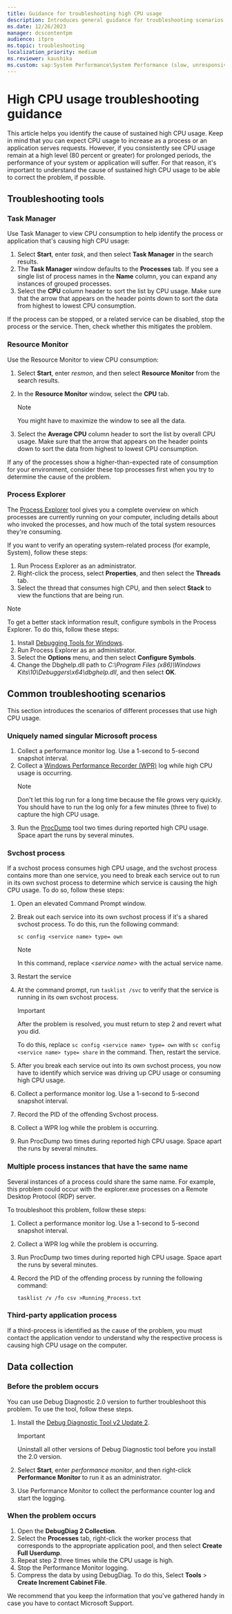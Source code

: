 ```yaml
---
title: Guidance for troubleshooting high CPU usage
description: Introduces general guidance for troubleshooting scenarios in which you experience high CPU usage.
ms.date: 12/26/2023
manager: dcscontentpm
audience: itpro
ms.topic: troubleshooting
localization_priority: medium
ms.reviewer: kaushika
ms.custom: sap:System Performance\System Performance (slow, unresponsive, high CPU, resource leak), csstroubleshoot
---
```

# High CPU usage troubleshooting guidance

This article helps you identify the cause of sustained high CPU usage. Keep in mind that you can expect CPU usage to increase as a process or an application serves requests. However, if you consistently see CPU usage remain at a high level (80 percent or greater) for prolonged periods, the performance of your system or application will suffer. For that reason, it's important to understand the cause of sustained high CPU usage to be able to correct the problem, if possible.

## Troubleshooting tools

### Task Manager

Use Task Manager to view CPU consumption to help identify the process or application that's causing high CPU usage:

1. Select **Start**, enter *task*, and then select **Task Manager** in the search results.
2. The **Task Manager** window defaults to the **Processes** tab. If you see a single list of process names in the **Name** column, you can expand any instances of grouped processes.
3. Select the **CPU** column header to sort the list by CPU usage. Make sure that the arrow that appears on the header points down to sort the data from highest to lowest CPU consumption.

If the process can be stopped, or a related service can be disabled, stop the process or the service. Then, check whether this mitigates the problem. 

### Resource Monitor

Use the Resource Monitor to view CPU consumption:

1. Select **Start**, enter *resmon*, and then select **Resource Monitor** from the search results.
2. In the **Resource Monitor** window, select the **CPU** tab.

   > [!NOTE]
   > You might have to maximize the window to see all the data.

3. Select the **Average CPU** column header to sort the list by overall CPU usage. Make sure that the arrow that appears on the header points down to sort the data from highest to lowest CPU consumption.

If any of the processes show a higher-than-expected rate of consumption for your environment, consider these top processes first when you try to determine the cause of the problem.

### Process Explorer

The [Process Explorer](/sysinternals/downloads/process-explorer) tool gives you a complete overview on which processes are currently running on your computer, including details about who invoked the processes, and how much of the total system resources they're consuming.

If you want to verify an operating system-related process (for example, System), follow these steps:

1. Run Process Explorer as an administrator.
2. Right-click the process, select **Properties**, and then select the **Threads** tab.
3. Select the thread that consumes high CPU, and then select **Stack** to view the functions that are being run.

> [!NOTE]
> To get a better stack information result, configure symbols in the Process Explorer. To do this, follow these steps:
>
> 1. Install [Debugging Tools for Windows](/windows-hardware/drivers/debugger/debugger-download-tools).
> 2. Run Process Explorer as an administrator.
> 3. Select the **Options** menu, and then select **Configure Symbols**.
> 4. Change the Dbghelp.dll path to *C:\\Program Files (x86)\\Windows Kits\\10\\Debuggers\\x64\\dbghelp.dll*, and then select **OK**.

## Common troubleshooting scenarios

This section introduces the scenarios of different processes that use high CPU usage.

### Uniquely named singular Microsoft process

1. Collect a performance monitor log. Use a 1-second to 5-second snapshot interval.
2. Collect a [Windows Performance Recorder (WPR)](/windows-hardware/test/wpt/windows-performance-recorder) log while high CPU usage is occurring.
   > [!NOTE]
   > Don't let this log run for a long time because the file grows very quickly. You should have to run the log only for a few minutes (three to five) to capture the high CPU usage.
3. Run the [ProcDump](/sysinternals/downloads/procdump) tool two times during reported high CPU usage. Space apart the runs by several minutes.

### Svchost process

If a svchost process consumes high CPU usage, and the svchost process contains more than one service, you need to break each service out to run in its own svchost process to determine which service is causing the high CPU usage. To do so, follow these steps:

1. Open an elevated Command Prompt window.
2. Break out each service into its own svchost process if it's a shared svchost process. To do this, run the following command:

   ```console
   sc config <service name> type= own
   ```

   > [!NOTE]
   > In this command, replace \<*service name*\> with the actual service name.

3. Restart the service
4. At the command prompt, run `tasklist /svc` to verify that the service is running in its own svchost process. 

   > [!Important]
   > After the problem is resolved, you must return to step 2 and revert what you did.
   >
   > To do this, replace `sc config <service name> type= own` with `sc config <service name> type= share` in the command. Then, restart the service.

5. After you break each service out into its own svchost process, you now have to identify which service was driving up CPU usage or consuming high CPU usage.
6. Collect a performance monitor log. Use a 1-second to 5-second snapshot interval.
7. Record the PID of the offending Svchost process.
8. Collect a WPR log while the problem is occurring.
9. Run ProcDump two times during reported high CPU usage. Space apart the runs by several minutes.

### Multiple process instances that have the same name

Several instances of a process could share the same name. For example, this problem could occur with the explorer.exe processes on a Remote Desktop Protocol (RDP) server.

To troubleshoot this problem, follow these steps:

1. Collect a performance monitor log. Use a 1-second to 5-second snapshot interval.
2. Collect a WPR log while the problem is occurring.
3. Run ProcDump two times during reported high CPU usage. Space apart the runs by several minutes.
4. Record the PID of the offending process by running the following command:

   `tasklist /v /fo csv >Running_Process.txt`

### Third-party application process

If a third-process is identified as the cause of the problem, you must contact the application vendor to understand why the respective process is causing high CPU usage on the computer.

## Data collection

### Before the problem occurs

You can use Debug Diagnostic 2.0 version to further troubleshoot this problem. To use the tool, follow these steps.

1. Install the [Debug Diagnostic Tool v2 Update 2](https://www.microsoft.com/download/details.aspx?id=49924).

   > [!IMPORTANT]
   > Uninstall all other versions of Debug Diagnostic tool before you install the 2.0 version.

2. Select **Start**, enter *performance monitor*, and then right-click **Performance Monitor** to run it as an administrator.
3. Use Performance Monitor to collect the performance counter log and start the logging.

### When the problem occurs

1. Open the **DebugDiag 2 Collection**.
2. Select the **Processes** tab, right-click the worker process that corresponds to the appropriate application pool, and then select **Create Full Userdump**.
3. Repeat step 2 three times while the CPU usage is high.
4. Stop the Performance Monitor logging.
5. Compress the data by using DebugDiag. To do this, Select **Tools** > **Create Increment Cabinet File**.

We recommend that you keep the information that you've gathered handy in case you have to contact Microsoft Support.
